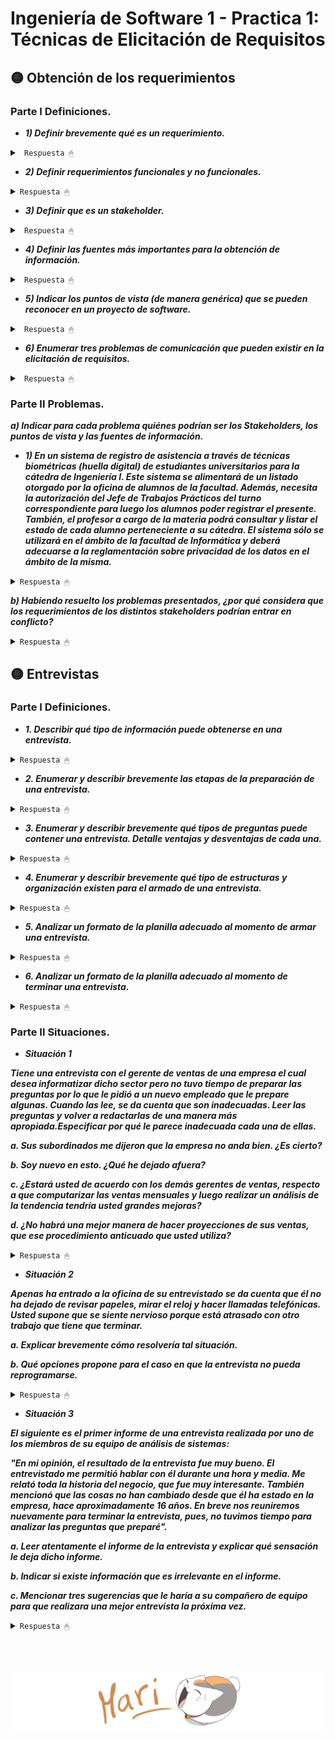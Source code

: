 # Ingeniería de Software 1 - Practica 1: Técnicas de Elicitación de Requisitos


## 🟡 Obtención de los requerimientos

### Parte I Definiciones.

* ***1) Definir brevemente qué es un requerimiento.***

<details><summary> <code> Respuesta 🖱 </code></summary><br>

Al hablar de las necesidades del cliente en términos más técnicos, hablamos de requerimientos. Un Requerimiento es una característica del sistema o una descripción de algo que el sistema es capaz de hacer con el objeto de satisfacer el propósito del sistema.

La IEEE-Std-610 define a los requerimientos como:

a) Condición o capacidad que necesita el usuario para resolver un problema o alcanzar un objetivo.

b) Condición o capacidad que debe satisfacer o poseer un sistema o una componente de un sistema para satisfacer un contrato, un estándar, una especificación u otro documento formalmente impuesto.

c) Representación documentada de los requerimientos, de una condición o capacidad.

</details>

* ***2) Definir requerimientos funcionales y no funcionales.***

<details><summary><code>Respuesta 🖱</code></summary><br>
  
</details>

* ***3) Definir que es un stakeholder.***

<details><summary> <code> Respuesta 🖱 </code></summary><br>

El término stakeholder se utiliza para referirse a cualquier persona o grupo que se verá afectado por el sistema, directa o indirectamente. Entre los stakeholders se encuentran: los usuarios finales, los ingenieros, gerentes y expertos del dominio.

</details>

* ***4) Definir las fuentes más importantes para la obtención de información.***

<details><summary> <code> Respuesta 🖱 </code></summary><br>

Para obtener la información tenemos distintas fuentes, por un lado: 

a) Métodos discretos

* Muestreo de la documentación, los formularios y los datos existentes.
* Investigación y visitas al lugar.
* Observación del ambiente de trabajo.

b) Métodos interactivos

* Cuestionarios.
* Entrevistas.
* Planeación conjunta de Requerimientos (JRP o JAD).
* Lluvia de Ideas - Brainstorming .

</details>

* ***5) Indicar los puntos de vista (de manera genérica) que se pueden reconocer en un proyecto de software.***

<details><summary> <code> Respuesta 🖱 </code></summary><br>

Existen tres tipos genéricos de puntos de vista:

a) Punto de vista de los interactuadores: representan a las personas u otros sistemas que interactúan directamente con el sistema. Pueden influir en los requerimientos del sistema de algún modo.

b) Punto de vista indirecto: representan a los stakeholders que no utilizan el sistema ellos mismos pero que influyen en los requerimientos de algún modo.

c) Punto de vista del dominio: representan las características y restricciones del dominio que influyen en los requerimientos del sistema.

</details>

* ***6) Enumerar tres problemas de comunicación que pueden existir en la elicitación de requisitos.***

<details><summary> <code> Respuesta 🖱 </code></summary><br>

La elicitación de requisitos es una actividad principalmente de carácter social, mucho más que tecnológico. Por lo tanto, los problemas que se plantean son de naturaleza psicológica y social, más que técnicos. Dentro de estos problemas se encuentran los problemas de comunicación, que son:

* Dificultad para expresar claramente las necesidades.
* No ser conscientes de sus propias necesidades.
* No entender cómo la tecnología puede ayudar.
* Miedo a parecer incompetentes por ignorancia tecnológica.
* No tomar decisiones por no poder prever las  consecuencias, no entender las alternativas o no tener una visión global.
* Cultura y vocabulario diferentes.
* Intereses distintos en el sistema a desarrollar.
* Medios de comunicación inadecuados (diagramas que no entienden los clientes y usuarios).
* Conflictos personales o políticos.

</details>

### Parte II Problemas.

***a) Indicar para cada problema quiénes podrían ser los Stakeholders, los puntos de vista y las fuentes de información.***

* ***1) En un sistema de registro de asistencia a través de técnicas biométricas (huella digital) de estudiantes universitarios para la cátedra de Ingeniería I. Este sistema se alimentará de un listado otorgado por la oficina de alumnos de la facultad. Además, necesita la autorización del Jefe de Trabajos Prácticos del turno correspondiente para luego los alumnos poder registrar el presente. También, el profesor a cargo de la materia podrá consultar y listar el estado de cada alumno perteneciente a su cátedra. El sistema sólo se utilizará en el ámbito de la facultad de Informática y deberá adecuarse a la reglamentación sobre privacidad de los datos en el ámbito de la misma.***

<details><summary><code>Respuesta 🖱</code></summary><br>

**Stakeholders**

<p>(a) Oficina de alumnos de la facultad: proporciona el listado de estudiantes que serán registrados en el sistema.</p>
<p>(b) Jefe de Trabajos Prácticos: es el que autoriza el uso del sistema para que cada alumno pueda dar el presente en su turno.</p>
<p>(c) Profesor de la materia: puede consultar y listar el listado de cada uno de sus alumnos en el sistema.</p>
<p>(d) Estudiantes Universitarios: registran su asistencia en el sistema.</p>
<p>(e) Autoridades de la Facultad de Informática: son los que se aseguran que el sistema cumpla con la reglamentación sobre privacidad.</p>
<p>(f) Especialistas en seguridad de datos: asesoran sobre la adecuación del sistema con la reglamentación de privacidad de datos.</p>

**Puntos de vista**

<p>(a) Oficina de Alumnos de la Facultad: necesitan asegurarse de que el sistema pueda integrarse con el listado de estudiantes y que los datos sean precisos y actualizados.</p>
<p>(b) Jefe de Trabajos Prácticos: Requiere que el sistema sea accesible y funcional para la autorización de la asistencia. Debe ser capaz de manejar el registro de asistencia de manera eficiente y acorde con los horarios de los turnos.</p>
<p>(c) Profesor de la Materia: necesita acceso a informes y listados claros sobre la asistencia de los estudiantes para la gestión de su cátedra y la toma de decisiones relacionadas con el rendimiento académico.</p>
<p>(d) Estudiantes Universitarios: quieren un sistema que sea fácil de usar y que garantice que su asistencia se registre correctamente.</p>
<p>(e) Autoridades de la Facultad de Informática: se preocupan por el cumplimiento de las leyes y regulaciones, y la protección de la privacidad y seguridad de los datos personales de los estudiantes.</p>
<p>(f) Especialistas en seguridad de Datos: deben asegurar que el sistema cumpla con las regulaciones sobre la protección de datos personales y privacidad, y que no haya brechas en la seguridad de los datos.</p>

**Fuentes de Información**

<p>(a) Oficina de Alumnos de la Facultad: Listado de estudiantes, datos y registros de los mismos.</p>
<p>(b) Jefe de Trabajos Prácticos: procedimientos para la autorización de la asistencia y requisitos específicos del turno.</p>
<p>(c) Profesor de la Materia: requisitos de la cátedra, informes de asistencia y necesidades de gestión de la clase.</p>
<p>(d) Estudiantes Universitarios: información sobre el uso del sistema.</p>
<p>(e) Autoridades de la Facultad de Informática: políticas y reglamentaciones sobre privacidad y protección de datos, y requisitos legales aplicables.</p>
<p>(f) Especialistas en seguridad de Datos: normativas de privacidad de datos, buenas prácticas en seguridad de datos.</p>

</details>

***b) Habiendo resuelto los problemas presentados, ¿por qué considera que los requerimientos de los distintos stakeholders podrían entrar en conflicto?***

<details><summary><code>Respuesta 🖱</code></summary><br>

<p>Los requerimientos de los distintos stakeholders pueden entrar en conflicto debido a la variedad de intereses, objetivos y limitaciones de cada grupo. Estos conflictos pueden surgir debido a la combinación de diferentes prioridades y restricciones, como la eficiencia operativa, la precisión de los datos, la facilidad de uso, el cumplimiento de las normativas legales y los recursos disponibles. La clave para resolver estos conflictos es encontrar un equilibrio que satisfaga las necesidades de todos los stakeholders, mediante un enfoque colaborativo y una comunicación clara entre todos los involucrados.</p> 
<p>Por ejemplo: los estudiantes necesitan un sistema que sea fácil de usar y que registre su asistencia de manera precisa; mientras que las autoridades de la Facultad deben cumplir con las regulaciones de privacidad y protección de datos, lo que puede requerir medidas adicionales de seguridad y restricciones en el acceso a los datos. Esto podría generar un posible conflicto debido a que los requisitos de privacidad y seguridad pueden llevar a restricciones en el acceso y la gestión de datos, lo que podría complicar el proceso para los estudiantes que simplemente quieren registrar su asistencia sin complicaciones.</p> 

</details>

## 🟡 Entrevistas

### Parte I Definiciones.

* ***1. Describir qué tipo de información puede obtenerse en una entrevista.***

<details><summary><code>Respuesta 🖱</code></summary><br>

<p>La entrevista es una técnica de exploración mediante la cual el analista de sistemas recolecta información de las personas a través de la interacción cara a cara. Es una conversación con un propósito específico, que se basa en un formato de preguntas y respuestas en general, con el propósito de conocer opiniones y sentimientos del entrevistado.</p>
<p>Mediante las entrevistas pueden obtenerse tipos de información tales como opiniones, objetivos, procedimientos informales y sentimientos del entrevistado.</p>

</details>

* ***2. Enumerar y describir brevemente las etapas de la preparación de una entrevista.***

<details><summary><code>Respuesta 🖱</code></summary><br>

(a) Seleccionar los entrevistados: se debe minimizar el número de entrevistas, y los entrevistados deben conocer con antelación el objetivo de la entrevista y las preguntas que se le van a hacer.

(b) Planificación de la entrevista y preparación del entrevistado: establecer fecha, hora, lugar y duración de cada entrevista de acuerdo con el entrevistado.

(c) Selección del tipo de preguntas a usar y su estructura.

</details>

* ***3. Enumerar y describir brevemente qué tipos de preguntas puede contener una entrevista. Detalle ventajas y desventajas de cada una.***

<details><summary><code>Respuesta 🖱</code></summary><br>

Tipos de Preguntas que puede contener una entrevista:

* Abiertas

Permite al encuestado responder de cualquier manera, por ejemplo: ¿Qué opinión tiene del sistema actual? ¿Cómo describe su trabajo?

* Cerradas

Las respuestas son directas, cortas o de selección específica, por ejemplo: ¿Quién recibe este informe? ¿Cuántas personas utilizan el sistema?

* Sondeo

Las mismas ermiten obtener más detalle sobre un tema puntual, por ejemplo: ¿Podría dar detalles sobre tal cosa…? ¿Podría dar un ejemplo de tal cosa…?

</details>

* ***4. Enumerar y describir brevemente qué tipo de estructuras y organización existen para el armado de una entrevista.***

<details><summary><code>Respuesta 🖱</code></summary><br>

Las entrevistas pueden ser:

* Estructuradas (Cerradas)

En este caso el encuestador tiene un conjunto específico de preguntas para hacérselas al entrevistado, se busca dirigir al usuario sobre un requerimiento puntual. Por esto no permite adquirir un amplio conocimiento del dominio.

* No estructuradas (Abiertas)

En este tipo de entrevistas el encuestador lleva un tema en general, y no hay una preparación de preguntas específicas. Se Inicia con preguntas que no dependen del contexto, para conocer el problema, la gente involucrada, etc.

</details>

* ***5. Analizar un formato de la planilla adecuado al momento de armar una entrevista.***

<details><summary><code>Respuesta 🖱</code></summary><br>
  
</details>

* ***6. Analizar un formato de la planilla adecuado al momento de terminar una entrevista.***

<details><summary><code>Respuesta 🖱</code></summary><br>
  
</details>

### Parte II Situaciones.

* ***Situación 1***

***Tiene una entrevista con el gerente de ventas de una empresa el cual desea informatizar dicho sector pero no tuvo tiempo de preparar las preguntas por lo que le pidió a un nuevo empleado que le prepare algunas. Cuando las lee, se da cuenta que son inadecuadas. Leer las preguntas y volver a redactarlas de una manera más apropiada.Especificar por qué le parece inadecuada cada una de ellas.***

***a. Sus subordinados me dijeron que la empresa no anda bien. ¿Es cierto?***

***b. Soy nuevo en esto. ¿Qué he dejado afuera?***

***c. ¿Estará usted de acuerdo con los demás gerentes de ventas, respecto a que computarizar las ventas mensuales y luego realizar un análisis de la tendencia tendría usted grandes mejoras?***

***d. ¿No habrá una mejor manera de hacer proyecciones de sus ventas, que ese procedimiento anticuado que usted utiliza?***

<details><summary><code>Respuesta 🖱</code></summary><br>
  
a. Me parece muy informal y además estoy agregando un juicio de valor en la pregunta, parece una acusación y condiciono al entrevistado con la misma. En lugar de eso puedo preguntar: 

"He oído que ha habido preocupaciones sobre el desempeño actual de la empresa. ¿Podría comentar sobre la situación actual y cómo la empresa está abordando estos desafíos?"

b. No esta bien indicar que uno es nuevo, o no de ese modo. También es muy informal la pregunta en general. Podemos reescribirla como:

"Al ser nuevo en este campo, me gustaría entender mejor los aspectos clave que debo tener en cuenta. ¿Hay áreas importantes o aspectos que pueda estar pasando por alto y que sean cruciales para tener una visión completa?"

c. En primer lugar, está mal redactada, además condiciono al decir "esta usted de acuerdo", la persona puede opinar distinto, mejor ser más imparcial para que el entrevistado no se sienta condicionado a responder. Por ejemplo:

"¿Cuál es su opinión sobre la propuesta de computarizar las ventas mensuales y realizar un análisis de tendencias? ¿Cree que esta estrategia podría ofrecer mejoras significativas en el proceso de gestión de ventas?"

d. La pregunta es un poco brusca al hacer un juicio de valor ante el procedimiento utilizado por el entrevistado, me parece que con esta pregunta se va al choque. En lugar de eso podemos decir:

"¿Existen métodos más modernos o eficientes para hacer proyecciones de ventas que podrían mejorar el procedimiento actual? Me gustaría conocer su perspectiva sobre las alternativas disponibles."

</details>

* ***Situación 2***

***Apenas ha entrado a la oficina de su entrevistado se da cuenta que él no ha dejado de revisar papeles, mirar el reloj y hacer llamadas telefónicas. Usted supone que se siente nervioso porque está atrasado con otro trabajo que tiene que terminar.***

***a. Explicar brevemente cómo resolvería tal situación.***

***b. Qué opciones propone para el caso en que la entrevista no pueda reprogramarse.***

<details><summary><code>Respuesta 🖱</code></summary><br>
  
</details>

* ***Situación 3***

***El siguiente es el primer informe de una entrevista realizada por uno de los miembros de su equipo de análisis de sistemas:***

***"En mi opinión, el resultado de la entrevista fue muy bueno. El entrevistado me permitió hablar con él durante una hora y media. Me relató toda la historia del negocio, que fue muy interesante. También mencionó que las cosas no han cambiado desde que él ha estado en la empresa, hace aproximadamente 16 años. En breve nos reuniremos nuevamente para terminar la entrevista, pues, no tuvimos tiempo para analizar las preguntas que preparé".***

***a. Leer atentamente el informe de la entrevista y explicar qué sensación le deja dicho informe.***

***b. Indicar si existe información que es irrelevante en el informe.***

***c. Mencionar tres sugerencias que le haría a su compañero de equipo para que realizara una mejor entrevista la próxima vez.***

<details><summary><code>Respuesta 🖱</code></summary><br>
  
</details>

<br>
<br>
<br>

<p><img align="center" src="https://github.com/Marimari2342/Marimari2342/blob/main/firmagith.png" alt="marigit"/></p>